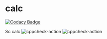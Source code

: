 # calc

[![Codacy Badge](https://api.codacy.com/project/badge/Grade/e42c9ea6342c470ba1c11406a4293451)](https://app.codacy.com/manual/stepin104926/calc?utm_source=github.com&utm_medium=referral&utm_content=stepin104926/calc&utm_campaign=Badge_Grade_Dashboard)

Sc calc
![cppcheck-action](https://github.com/stepin104926/calc/workflows/cppcheck-action/badge.svg)
![cppcheck-action](https://github.com/stepin104926/calc/workflows/cppcheck-action/badge.svg)
